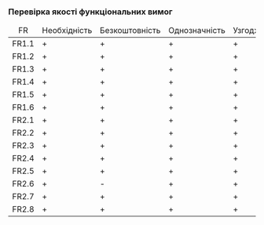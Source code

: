 ### Перевірка якості функціональних вимог

<table>
    <thead align="center">
        <tr>
            <td>FR</td>
            <td>Необхідність</td>
            <td>Безкоштовність</td>
            <td>Однозначність</td>
            <td>Узгодженість</td>
            <td>Завершеність</td>
            <td>Атомарність</td>
            <td>Здійсненність</td>
            <td>Відстежуваність</td>
            <td>Перевіряємість</td>
        </tr>
    </thead>
    <tbody>
        <tr><td align="center">FR1.1</td><td>+</td><td>+</td><td>+</td><td>+</td><td>+</td><td>+</td><td>+</td><td>+</td><td>+</td></tr>
        <tr><td align="center">FR1.2</td><td>+</td><td>+</td><td>+</td><td>+</td><td>+</td><td>+</td><td>+</td><td>+</td><td>+</td></tr>
        <tr><td align="center">FR1.3</td><td>+</td><td>+</td><td>+</td><td>+</td><td>+</td><td>+</td><td>+</td><td>+</td><td>+</td></tr>
        <tr><td align="center">FR1.4</td><td>+</td><td>+</td><td>+</td><td>+</td><td>+</td><td>+</td><td>+</td><td>+</td><td>+</td></tr>
        <tr><td align="center">FR1.5</td><td>+</td><td>+</td><td>+</td><td>+</td><td>+</td><td>+</td><td>+</td><td>+</td><td>+</td></tr>
        <tr><td align="center">FR1.6</td><td>+</td><td>+</td><td>+</td><td>+</td><td>+</td><td>+</td><td>+</td><td>+</td><td>+</td></tr>
        <tr><td align="center">FR2.1</td><td>+</td><td>+</td><td>+</td><td>+</td><td>+</td><td>+</td><td>+</td><td>+</td><td>+</td></tr>
        <tr><td align="center">FR2.2</td><td>+</td><td>+</td><td>+</td><td>+</td><td>+</td><td>+</td><td>+</td><td>+</td><td>+</td></tr>
        <tr><td align="center">FR2.3</td><td>+</td><td>+</td><td>+</td><td>+</td><td>+</td><td>+</td><td>+</td><td>+</td><td>+</td></tr>
        <tr><td align="center">FR2.4</td><td>+</td><td>+</td><td>+</td><td>+</td><td>+</td><td>+</td><td>+</td><td>+</td><td>+</td></tr>
        <tr><td align="center">FR2.5</td><td>+</td><td>+</td><td>+</td><td>+</td><td>+</td><td>+</td><td>+</td><td>+</td><td>+</td></tr>
        <tr><td align="center">FR2.6</td><td>+</td><td>-</td><td>+</td><td>+</td><td>+</td><td>+</td><td>+</td><td>+</td><td>+</td></tr>
        <tr><td align="center">FR2.7</td><td>+</td><td>+</td><td>+</td><td>+</td><td>+</td><td>+</td><td>+</td><td>+</td><td>+</td></tr>
        <tr><td align="center">FR2.8</td><td>+</td><td>+</td><td>+</td><td>+</td><td>+</td><td>+</td><td>+</td><td>+</td><td>+</td></tr>
    </tbody>
</table>